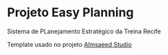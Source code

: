 # Projeto Easy Planning

Sistema de PLanejamento Estratégico da Treina Recife

Template usado no projeto [Almsaeed Studio](https://almsaeedstudio.com)